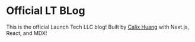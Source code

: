 # Official LT BLog

This is the official Launch Tech LLC blog! Built by [Calix Huang](https://www.calix.dev) with Next.js, React, and MDX!
